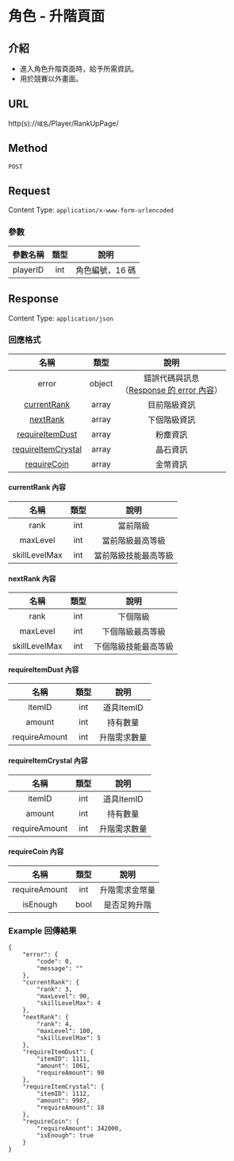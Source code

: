 # 角色 - 升階頁面

## 介紹

- 進入角色升階頁面時，給予所需資訊。
- 用於競賽以外畫面。

## URL

http(s)://`域名`/Player/RankUpPage/

## Method

`POST`

## Request

Content Type: `application/x-www-form-urlencoded`

### 參數

| 參數名稱 | 類型 | 說明 |
|:-:|:-:|:-:|
| playerID | int | 角色編號，16 碼 |

## Response

Content Type: `application/json`

### 回應格式

| 名稱 | 類型 | 說明 |
|:-:|:-:|:-:|
| error | object | 錯誤代碼與訊息<br>（[Response 的 error 內容](../response.md#error)） |
| [currentRank](#currentRank) | array | 目前階級資訊 |
| [nextRank](#nextRank) | array | 下個階級資訊 |
| [requireItemDust](#requireItemDust) | array | 粉塵資訊 |
| [requireItemCrystal](#requireItemCrystal) | array | 晶石資訊 |
| [requireCoin](#requireCoin) | array | 金幣資訊 |

#### <span id="currentRank">currentRank 內容</span>


| 名稱 | 類型 | 說明 |
|:-:|:-:|:-:|
| rank | int | 當前階級 |
| maxLevel | int | 當前階級最高等級 |
| skillLevelMax | int | 當前階級技能最高等級 |
#### <span id="nextRank">nextRank 內容</span>


| 名稱 | 類型 | 說明 |
|:-:|:-:|:-:|
| rank | int | 下個階級 |
| maxLevel | int | 下個階級最高等級 |
| skillLevelMax | int | 下個階級技能最高等級 |
#### <span id="requireItemDust">requireItemDust 內容</span>


| 名稱 | 類型 | 說明 |
|:-:|:-:|:-:|
| itemID | int | 道具ItemID |
| amount | int | 持有數量 |
| requireAmount | int | 升階需求數量 |
#### <span id="requireItemCrystal">requireItemCrystal 內容</span>

| 名稱 | 類型 | 說明 |
|:-:|:-:|:-:|
| itemID | int | 道具ItemID |
| amount | int | 持有數量 |
| requireAmount | int | 升階需求數量 |
#### <span id="requireCoin">requireCoin 內容</span>

| 名稱 | 類型 | 說明 |
|:-:|:-:|:-:|
| requireAmount | int | 升階需求金幣量 |
| isEnough | bool | 是否足夠升階 |

### Example 回傳結果
    {
        "error": {
            "code": 0,
            "message": ""
        },
        "currentRank": {
            "rank": 3,
            "maxLevel": 90,
            "skillLevelMax": 4
        },
        "nextRank": {
            "rank": 4,
            "maxLevel": 100,
            "skillLevelMax": 5
        },
        "requireItemDust": {
            "itemID": 1111,
            "amount": 1061,
            "requireAmount": 90
        },
        "requireItemCrystal": {
            "itemID": 1112,
            "amount": 9987,
            "requireAmount": 18
        },
        "requireCoin": {
            "requireAmount": 342000,
            "isEnough": true
        }
    }
